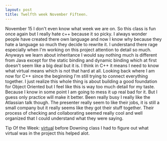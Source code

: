 ```yaml
---
layout: post
title: Twelfth week November Fifteen.
---
```


November 15 I don't even know what week we are on. So this class is fun once again but I really hate c++ because it so picky. I always wonder people have created there own language and now I know why because they hate a language so much they decide to rewrite it. I understand there rage especially when  I'm working on this project attention to detail so much. Anyways we learn about inheritance I would say nothing much is different from Java except for the static binding and dynamic binding which at first doesn't seem like a big deal but it is. I think in C++ it means I need to know what virtual means which is not that hard at all. Looking back where I am now for C++ since the beginning I'm still trying to connect everything together. I just realize this whole thing is about building a good foundation for Object Oriented but I feel like this is way too much detail for my taste. Because I know in some point I am going to mess it up real bad for it. But I guess only practice will make it better. Been really busy I really like the Atlassian talk though. The presenter really seem to like their jobs, it is still a small company but it really seems like they got their stuff together. Their process of checking and collaborating seemed really cool and well organized that I could understand what they were saying.

Tip Of the Week: 
[virtual](http://www.learncpp.com/cpp-tutorial/122-virtual-functions/) before Downing class I had to figure out what virtual was in the project this helped alot.
